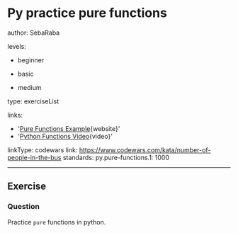 # Py practice pure functions
author: SebaRaba

levels:

  - beginner

  - basic

  - medium

type: exerciseList

links:

  - '[Pure Functions Example](http://interactivepython.org/courselib/static/thinkcspy/Lists/PureFunctions.html){website}'
  - '[Python Functions Video](https://www.youtube.com/watch?v=NE97ylAnrz4){video}'

linkType: codewars
link: https://www.codewars.com/kata/number-of-people-in-the-bus
standards:
    py.pure-functions.1: 1000

---
## Exercise
### Question
Practice `pure` functions in python.
